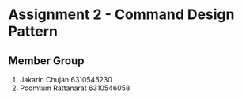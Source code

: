 # Assignment 2 - Command Design Pattern
## Member Group  
1. Jakarin Chujan 6310545230
2. Poomtum Rattanarat  6310546058  